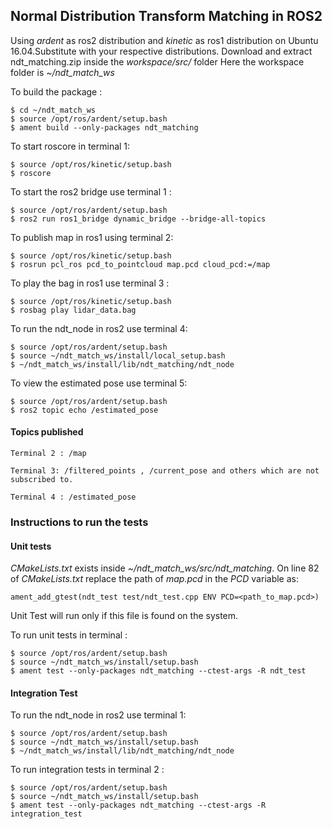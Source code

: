 ## Normal Distribution Transform Matching in ROS2

Using <i>ardent</i> as ros2 distribution and <i>kinetic</i> as ros1 distribution on Ubuntu 16.04.Substitute with your respective distributions.
Download and extract ndt_matching.zip inside the <i>workspace/src/</i> folder
Here the workspace folder is <i>~/ndt_match_ws </i>

To build the package :
```shell
$ cd ~/ndt_match_ws
$ source /opt/ros/ardent/setup.bash 
$ ament build --only-packages ndt_matching
```

To start roscore in terminal 1:
```shell
$ source /opt/ros/kinetic/setup.bash
$ roscore
```

To start the ros2 bridge use terminal 1 : 
```shell
$ source /opt/ros/ardent/setup.bash 
$ ros2 run ros1_bridge dynamic_bridge --bridge-all-topics
```

To publish map in ros1 using terminal 2:
```shell
$ source /opt/ros/kinetic/setup.bash
$ rosrun pcl_ros pcd_to_pointcloud map.pcd cloud_pcd:=/map
```
To play the bag in ros1 use terminal 3 :
```shell
$ source /opt/ros/kinetic/setup.bash
$ rosbag play lidar_data.bag
```

To run the ndt_node in ros2 use terminal 4:
```shell
$ source /opt/ros/ardent/setup.bash 
$ source ~/ndt_match_ws/install/local_setup.bash
$ ~/ndt_match_ws/install/lib/ndt_matching/ndt_node
```

To view the estimated pose use terminal 5:
```shell
$ source /opt/ros/ardent/setup.bash 
$ ros2 topic echo /estimated_pose
```


#### Topics published

```shell
Terminal 2 : /map

Terminal 3: /filtered_points , /current_pose and others which are not subscribed to.

Terminal 4 : /estimated_pose
```

### Instructions to run the tests

#### Unit tests

<i>CMakeLists.txt</i> exists inside <i>~/ndt_match_ws/src/ndt_matching</i>.
On line 82 of <i>CMakeLists.txt</i> replace the path of <i>map.pcd</i> in the <i>PCD</i> variable as:
```shell
ament_add_gtest(ndt_test test/ndt_test.cpp ENV PCD=<path_to_map.pcd>)
```

Unit Test will run only if this file is found on the system.

To run unit tests in terminal :
```shell
$ source /opt/ros/ardent/setup.bash 
$ source ~/ndt_match_ws/install/setup.bash
$ ament test --only-packages ndt_matching --ctest-args -R ndt_test
```

#### Integration Test

To run the ndt_node in ros2 use terminal 1:
```shell
$ source /opt/ros/ardent/setup.bash 
$ source ~/ndt_match_ws/install/setup.bash
$ ~/ndt_match_ws/install/lib/ndt_matching/ndt_node
```

To run integration tests in terminal 2 :
```shell
$ source /opt/ros/ardent/setup.bash 
$ source ~/ndt_match_ws/install/setup.bash
$ ament test --only-packages ndt_matching --ctest-args -R integration_test
```
